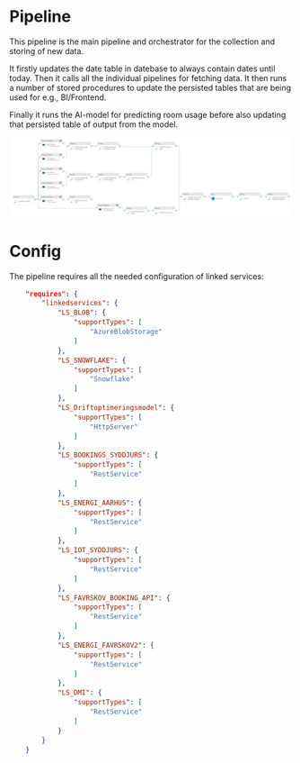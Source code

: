 # Pipeline

This pipeline is the main pipeline and orchestrator for the collection and storing of new data.

It firstly updates the date table in datebase to always contain dates until today. Then it calls all the individual pipelines for fetching data. It then runs a number of stored procedures to update the persisted tables that are being used for e.g., BI/Frontend. 

Finally it runs the AI-model for predicting room usage before also updating that persisted table of output from the model.

![Alt text](../assets/PL_MASTER.png)

# Config
The pipeline requires all the needed configuration of linked services:

``` json
    "requires": {
        "linkedservices": {
            "LS_BLOB": {
                "supportTypes": [
                    "AzureBlobStorage"
                ]
            },
            "LS_SNOWFLAKE": {
                "supportTypes": [
                    "Snowflake"
                ]
            },
            "LS_Driftoptimeringsmodel": {
                "supportTypes": [
                    "HttpServer"
                ]
            },
            "LS_BOOKINGS_SYDDJURS": {
                "supportTypes": [
                    "RestService"
                ]
            },
            "LS_ENERGI_AARHUS": {
                "supportTypes": [
                    "RestService"
                ]
            },
            "LS_IOT_SYDDJURS": {
                "supportTypes": [
                    "RestService"
                ]
            },
            "LS_FAVRSKOV_BOOKING_API": {
                "supportTypes": [
                    "RestService"
                ]
            },
            "LS_ENERGI_FAVRSKOV2": {
                "supportTypes": [
                    "RestService"
                ]
            },
            "LS_DMI": {
                "supportTypes": [
                    "RestService"
                ]
            }
        }
    }
```